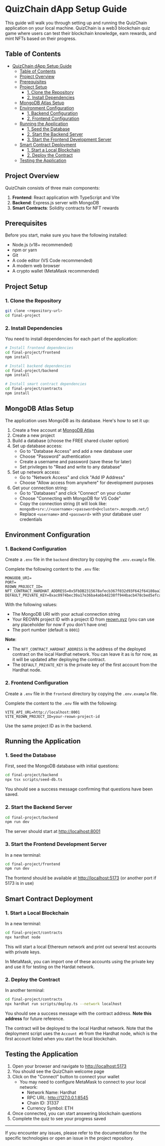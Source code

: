 # QuizChain dApp Setup Guide

This guide will walk you through setting up and running the QuizChain application on your local machine. QuizChain is a web3 blockchain quiz game where users can test their blockchain knowledge, earn rewards, and mint NFTs based on their progress.

## Table of Contents

- [QuizChain dApp Setup Guide](#quizchain-dapp-setup-guide)
  - [Table of Contents](#table-of-contents)
  - [Project Overview](#project-overview)
  - [Prerequisites](#prerequisites)
  - [Project Setup](#project-setup)
    - [1. Clone the Repository](#1-clone-the-repository)
    - [2. Install Dependencies](#2-install-dependencies)
  - [MongoDB Atlas Setup](#mongodb-atlas-setup)
  - [Environment Configuration](#environment-configuration)
    - [1. Backend Configuration](#1-backend-configuration)
    - [2. Frontend Configuration](#2-frontend-configuration)
  - [Running the Application](#running-the-application)
    - [1. Seed the Database](#1-seed-the-database)
    - [2. Start the Backend Server](#2-start-the-backend-server)
    - [3. Start the Frontend Development Server](#3-start-the-frontend-development-server)
  - [Smart Contract Deployment](#smart-contract-deployment)
    - [1. Start a Local Blockchain](#1-start-a-local-blockchain)
    - [2. Deploy the Contract](#2-deploy-the-contract)
  - [Testing the Application](#testing-the-application)

## Project Overview

QuizChain consists of three main components:

1. **Frontend**: React application with TypeScript and Vite
2. **Backend**: Express.js server with MongoDB
3. **Smart Contracts**: Solidity contracts for NFT rewards

## Prerequisites

Before you start, make sure you have the following installed:

- Node.js (v18+ recommended)
- npm or yarn
- Git
- A code editor (VS Code recommended)
- A modern web browser
- A crypto wallet (MetaMask recommended)

## Project Setup

### 1. Clone the Repository

```bash
git clone <repository-url>
cd final-project
```

### 2. Install Dependencies

You need to install dependencies for each part of the application:

```bash
# Install frontend dependencies
cd final-project/frontend
npm install

# Install backend dependencies
cd final-project/backend
npm install

# Install smart contract dependencies
cd final-project/contracts
npm install
```

## MongoDB Atlas Setup

The application uses MongoDB as its database. Here's how to set it up:

1. Create a free account at [MongoDB Atlas](https://www.mongodb.com/cloud/atlas)
2. Create a new project
3. Build a database (choose the FREE shared cluster option)
4. Set up database access:
   - Go to "Database Access" and add a new database user
   - Choose "Password" authentication
   - Create a username and password (save these for later)
   - Set privileges to "Read and write to any database"
5. Set up network access:
   - Go to "Network Access" and click "Add IP Address"
   - Choose "Allow access from anywhere" for development purposes
6. Get your connection string:
   - Go to "Databases" and click "Connect" on your cluster
   - Choose "Connecting with MongoDB for VS Code"
   - Copy the connection string (it will look like: `mongodb+srv://<username>:<password>@<cluster>.mongodb.net/`)
   - Replace `<username>` and `<password>` with your database user credentials

## Environment Configuration

### 1. Backend Configuration

Create a `.env` file in the `backend` directory by copying the `.env.example` file.

Complete the following content to the `.env` file:

```.env
MONGODB_URI=
PORT=
REOWN_PROJECT_ID=
NFT_CONTRACT_HARDHAT_ADDRESS=0x5FbDB2315678afecb367f032d93F642f64180aa3
DEFAULT_PRIVATE_KEY=0xac0974bec39a17e36ba4a6b4d238ff944bacb478cbed5efcae784d7bf4f2ff80
```

With the following values:

- The MongoDB URI with your actual connection string
- Your REOWN project ID with a project ID from [reown.xyz](https://reown.xyz/) (you can use any placeholder for now if you don't have one)
- The port number (default is `8001`)

**Note**:

- The `NFT_CONTRACT_HARDHAT_ADDRESS` is the address of the deployed contract on the local Hardhat network. You can leave it as is for now, as it will be updated after deploying the contract.
- The `DEFAULT_PRIVATE_KEY` is the private key of the first account from the Hardhat node.

### 2. Frontend Configuration

Create a `.env` file in the `frontend` directory by copying the `.env.example` file.

Complete the content to the `.env` file with the following:

```.env
VITE_API_URL=http://localhost:8001
VITE_REOWN_PROJECT_ID=your-reown-project-id
```

Use the same project ID as in the backend.

## Running the Application

### 1. Seed the Database

First, seed the MongoDB database with initial questions:

```bash
cd final-project/backend
npx tsx scripts/seed-db.ts
```

You should see a success message confirming that questions have been saved.

### 2. Start the Backend Server

```bash
cd final-project/backend
npm run dev
```

The server should start at <http://localhost:8001>

### 3. Start the Frontend Development Server

In a new terminal:

```bash
cd final-project/frontend
npm run dev
```

The frontend should be available at <http://localhost:5173> (or another port if 5173 is in use)

## Smart Contract Deployment

### 1. Start a Local Blockchain

In a new terminal:

```bash
cd final-project/contracts
npx hardhat node
```

This will start a local Ethereum network and print out several test accounts with private keys.

In MetaMask, you can import one of these accounts using the private key and use it for testing on the Hardat network.

### 2. Deploy the Contract

In another terminal:

```bash
cd final-project/contracts
npx hardhat run scripts/deploy.ts --network localhost
```

You should see a success message with the contract address. **Note this address** for future reference.

The contract will be deployed to the local Hardhat network. Note that the deployment script uses the `Account #0` from the Hardhat node, which is the first account listed when you start the local blockchain.

## Testing the Application

1. Open your browser and navigate to <http://localhost:5173>
2. You should see the QuizChain welcome page
3. Click on the "Connect" button to connect your wallet
   - You may need to configure MetaMask to connect to your local network:
     - Network Name: Hardhat
     - RPC URL: <http://127.0.0.1:8545>
     - Chain ID: 31337
     - Currency Symbol: ETH
4. Once connected, you can start answering blockchain questions
5. Complete the quiz to see your progress saved

---

If you encounter any issues, please refer to the documentation for the specific technologies or open an issue in the project repository.
